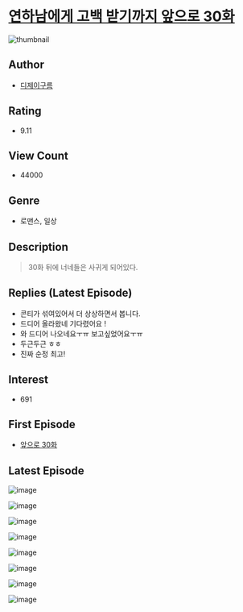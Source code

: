 # [연하남에게 고백 받기까지 앞으로 30화](https://comic.naver.com/bestChallenge/list?titleId=795708)
![thumbnail](https://image-comic.pstatic.net/user_contents_data/challenge_comic/2023/04/10/118079/upload_3544952366457762402_434x330.jpeg)

## Author
- [디제이구름](https://comic.naver.com/artistTitle?id=118079)

## Rating
- 9.11

## View Count
- 44000

## Genre
- 로맨스, 일상

## Description
> 30화 뒤에 너네들은 사귀게 되어있다.

## Replies (Latest Episode)
- 콘티가 섞여있어서 더 상상하면서 봅니다.
- 드디어 올라왔네 기다렸어요 !
- 와 드디어 나오네요ㅜㅠ 보고싶었어요ㅜㅠ
- 두근두근 ㅎㅎ
- 진짜 순정 최고!

## Interest
- 691

## First Episode
- [앞으로 30화](https://comic.naver.com/bestChallenge/detail?titleId=795708&no=1)

## Latest Episode
![image](https://image-comic.pstatic.net/user_contents_data/challenge_comic/2023/05/24/118079/upload_7378081881494403429.jpeg)

![image](https://image-comic.pstatic.net/user_contents_data/challenge_comic/2023/05/24/118079/upload_7221633492125771062.jpeg)

![image](https://image-comic.pstatic.net/user_contents_data/challenge_comic/2023/05/24/118079/upload_7148672985101121891.jpeg)

![image](https://image-comic.pstatic.net/user_contents_data/challenge_comic/2023/05/24/118079/upload_3991706815899578681.jpeg)

![image](https://image-comic.pstatic.net/user_contents_data/challenge_comic/2023/05/24/118079/upload_3774358660103365427.jpeg)

![image](https://image-comic.pstatic.net/user_contents_data/challenge_comic/2023/05/24/118079/upload_7365696809917887283.jpeg)

![image](https://image-comic.pstatic.net/user_contents_data/challenge_comic/2023/05/24/118079/upload_3976735874135450678.jpeg)

![image](https://image-comic.pstatic.net/user_contents_data/challenge_comic/2023/05/24/118079/upload_3545288623809389668.jpeg)
